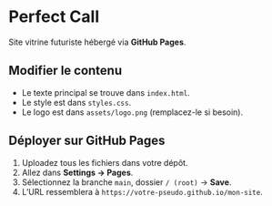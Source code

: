 # Perfect Call

Site vitrine futuriste hébergé via **GitHub Pages**.

## Modifier le contenu
- Le texte principal se trouve dans `index.html`.
- Le style est dans `styles.css`.
- Le logo est dans `assets/logo.png` (remplacez-le si besoin).

## Déployer sur GitHub Pages
1. Uploadez tous les fichiers dans votre dépôt.
2. Allez dans **Settings → Pages**.
3. Sélectionnez la branche `main`, dossier `/ (root)` → **Save**.
4. L’URL ressemblera à `https://votre-pseudo.github.io/mon-site`.
